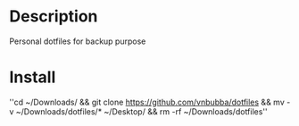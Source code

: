 # Description
Personal dotfiles for backup purpose

# Install
''cd ~/Downloads/ && git clone https://github.com/vnbubba/dotfiles && mv -v ~/Downloads/dotfiles/*  ~/Desktop/ && rm -rf ~/Downloads/dotfiles''
